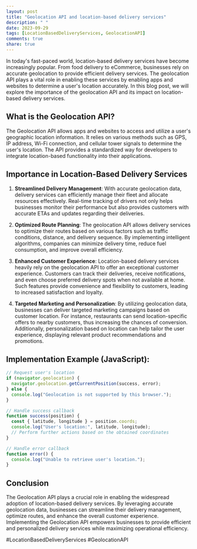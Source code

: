 ```yaml
---
layout: post
title: "Geolocation API and location-based delivery services"
description: " "
date: 2023-09-29
tags: [LocationBasedDeliveryServices, GeolocationAPI]
comments: true
share: true
---
```


In today's fast-paced world, location-based delivery services have become increasingly popular. From food delivery to eCommerce, businesses rely on accurate geolocation to provide efficient delivery services. The geolocation API plays a vital role in enabling these services by enabling apps and websites to determine a user's location accurately. In this blog post, we will explore the importance of the geolocation API and its impact on location-based delivery services.

## What is the Geolocation API?

The Geolocation API allows apps and websites to access and utilize a user's geographic location information. It relies on various methods such as GPS, IP address, Wi-Fi connection, and cellular tower signals to determine the user's location. The API provides a standardized way for developers to integrate location-based functionality into their applications.

## Importance in Location-Based Delivery Services

1. **Streamlined Delivery Management**: With accurate geolocation data, delivery services can efficiently manage their fleet and allocate resources effectively. Real-time tracking of drivers not only helps businesses monitor their performance but also provides customers with accurate ETAs and updates regarding their deliveries.

2. **Optimized Route Planning**: The geolocation API allows delivery services to optimize their routes based on various factors such as traffic conditions, distance, and delivery sequence. By implementing intelligent algorithms, companies can minimize delivery time, reduce fuel consumption, and improve overall efficiency.

3. **Enhanced Customer Experience**: Location-based delivery services heavily rely on the geolocation API to offer an exceptional customer experience. Customers can track their deliveries, receive notifications, and even choose preferred delivery spots when not available at home. Such features provide convenience and flexibility to customers, leading to increased satisfaction and loyalty.

4. **Targeted Marketing and Personalization**: By utilizing geolocation data, businesses can deliver targeted marketing campaigns based on customer location. For instance, restaurants can send location-specific offers to nearby customers, thus increasing the chances of conversion. Additionally, personalization based on location can help tailor the user experience, displaying relevant product recommendations and promotions.

## Implementation Example (JavaScript):

```javascript
// Request user's location
if (navigator.geolocation) {
  navigator.geolocation.getCurrentPosition(success, error);
} else {
  console.log("Geolocation is not supported by this browser.");
}

// Handle success callback
function success(position) {
  const { latitude, longitude } = position.coords;
  console.log("User's location:", latitude, longitude);
  // Perform further actions based on the obtained coordinates
}

// Handle error callback
function error() {
  console.log("Unable to retrieve user's location.");
}
```

## Conclusion

The Geolocation API plays a crucial role in enabling the widespread adoption of location-based delivery services. By leveraging accurate geolocation data, businesses can streamline their delivery management, optimize routes, and enhance the overall customer experience. Implementing the Geolocation API empowers businesses to provide efficient and personalized delivery services while maximizing operational efficiency.

#LocationBasedDeliveryServices #GeolocationAPI